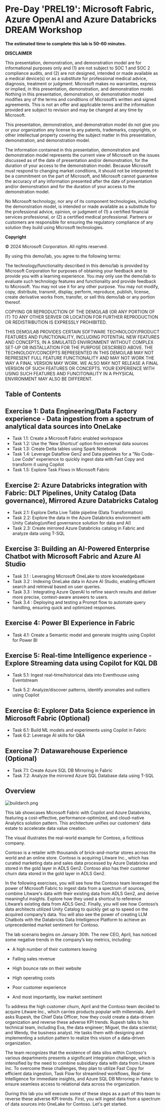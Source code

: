 
# Pre-Day 'PREL19': Microsoft Fabric, Azure OpenAI and Azure Databricks DREAM Workshop 
**The estimated time to complete this lab is 50-60 minutes.**

**DISCLAIMER**

This presentation, demonstration, and demonstration model are for informational purposes only and (1) are not subject to SOC 1 and SOC 2 compliance audits, and (2) are not designed, intended or made available as a medical device(s) or as a substitute for professional medical advice, diagnosis, treatment or judgment. Microsoft makes no warranties, express or implied, in this presentation, demonstration, and demonstration model. Nothing in this presentation, demonstration, or demonstration model modifies any of the terms and conditions of Microsoft’s written and signed agreements. This is not an offer and applicable terms and the information provided are subject to revision and may be changed at any time by Microsoft.

This presentation, demonstration, and demonstration model do not give you or your organization any license to any patents, trademarks, copyrights, or other intellectual property covering the subject matter in this presentation, demonstration, and demonstration model.

The information contained in this presentation, demonstration and demonstration model represents the current view of Microsoft on the issues discussed as of the date of presentation and/or demonstration, for the duration of your access to the demonstration model. Because Microsoft must respond to changing market conditions, it should not be interpreted to be a commitment on the part of Microsoft, and Microsoft cannot guarantee the accuracy of any information presented after the date of presentation and/or demonstration and for the duration of your access to the demonstration model.

No Microsoft technology, nor any of its component technologies, including the demonstration model, is intended or made available as a substitute for the professional advice, opinion, or judgment of (1) a certified financial services professional, or (2) a certified medical professional. Partners or customers are responsible for ensuring the regulatory compliance of any solution they build using Microsoft technologies.

**Copyright**

© 2024 Microsoft Corporation. All rights reserved. 

By using this demo/lab, you agree to the following terms:

The technology/functionality described in this demo/lab is provided by Microsoft Corporation for purposes of obtaining your feedback and to provide you with a learning experience. You may only use the demo/lab to evaluate such technology features and functionality and provide feedback to Microsoft. You may not use it for any other purpose. You may not modify, copy, distribute, transmit, display, perform, reproduce, publish, license, create derivative works from, transfer, or sell this demo/lab or any portion thereof.

COPYING OR REPRODUCTION OF THE DEMO/LAB (OR ANY PORTION OF IT) TO ANY OTHER SERVER OR LOCATION FOR FURTHER REPRODUCTION OR REDISTRIBUTION IS EXPRESSLY PROHIBITED.

THIS DEMO/LAB PROVIDES CERTAIN SOFTWARE TECHNOLOGY/PRODUCT FEATURES AND FUNCTIONALITY, INCLUDING POTENTIAL NEW FEATURES AND CONCEPTS, IN A SIMULATED ENVIRONMENT WITHOUT COMPLEX SET-UP OR INSTALLATION FOR THE PURPOSE DESCRIBED ABOVE. THE TECHNOLOGY/CONCEPTS REPRESENTED IN THIS DEMO/LAB MAY NOT REPRESENT FULL FEATURE FUNCTIONALITY AND MAY NOT WORK THE WAY A FINAL VERSION MAY WORK. WE ALSO MAY NOT RELEASE A FINAL VERSION OF SUCH FEATURES OR CONCEPTS. YOUR EXPERIENCE WITH USING SUCH FEATURES AND FUNCITONALITY IN A PHYSICAL ENVIRONMENT MAY ALSO BE DIFFERENT.

## Table of Contents
 
## Exercise 1: Data Engineering/Data Factory experience - Data ingestion from a spectrum of analytical data sources into OneLake
 
 - Task 1.1: Create a Microsoft Fabric enabled workspace
 - Task 1.2: Use the ‘New Shortcut’ option from external data sources
 - Task 1.3: Create Delta tables using Spark Notebook
 - Task 1.4: Leverage Dataflow Gen2 and Data pipelines for a "No Code-Low Code" experience to quickly ingest data with Fast Copy and transform it using Copilot
 - Task 1.5: Explore Task Flows in Microsoft Fabric

## Exercise 2: Azure Databricks integration with Fabric: DLT Pipelines, Unity Catalog (Data governance), Mirrored Azure Databricks Catalog

 - Task 2.1: Explore Delta Live Table pipeline (Data Transformation)
 - Task 2.2: Explore the data in the Azure Databricks environment with Unity Catalog(unified governance solution for data and AI)
 - Task 2.3: Create mirrored Azure Databricks catalog in Fabric and analyze data using T-SQL

## Exercise 3: Building an AI-Powered Enterprise Chatbot with Microsoft Fabric and Azure AI Studio

- Task 3.1 :  Leveraging Microsoft OneLake to store knowledgebase
- Task 3.2 : Indexing OneLake data in Azure AI Studio, enabling efficient search and retrieval based on user queries.
- Task 3.3 : Integrating Azure OpenAI to refine search results and deliver more precise, context-aware answers to users.
- Task 3.4 : Deploying and testing a Prompt flow to automate query handling, ensuring quick and optimized responses.
 
## Exercise 4: Power BI Experience in Fabric
 
- Task 4.1: Create a Semantic model and generate insights using Copilot for Power BI

## Exercise 5: Real-time Intelligence experience - Explore Streaming data using Copilot for KQL DB
 
- Task 5.1: Ingest real-time/historical data into Eventhouse using Eventstream
 
- Task 5.2: Analyze/discover patterns, identify anomalies and outliers using Copilot


## Exercise 6: Explorer Data Science experience in Microsoft Fabric (Optional)
 
- Task 6.1: Build ML models and experiments using Copilot in Fabric
- Task 6.2: Leverage AI skills for Q&A 

## Exercise 7:  Datawarehouse Experience (Optional)
- Task 7.1: Create Azure SQL DB Mirroring in Fabric
- Task 7.2: Analyze the mirrored Azure SQL Database data using T-SQL

## Overview
![buildarch.png](media/labMedia//buildarch.png)

This lab showcases Microsoft Fabric with Copilot and Azure Databricks, featuring a cost-effective, performance-optimized, and cloud-native Analytics solution pattern. This architecture unifies our customers' data estate to accelerate data value creation. 
 
The visual illustrates the real-world example for Contoso, a fictitious company. 

Contoso is a retailer with thousands of brick-and-mortar stores across the world and an online store. Contoso is acquiring Litware Inc., which has curated marketing data and sales data processed by Azure Databricks and stored in the gold layer in ADLS Gen2. Contoso also has their customer churn data stored in the gold layer in ADLS Gen2. 
 
In the following exercises, you will see how the Contoso team leveraged the power of Microsoft Fabric to ingest data from a spectrum of sources, combine Litware's data with their existing data from ADLS Gen2, and derive meaningful insights. Explore how they used a shortcut to reference Litware’s existing data from ADLS Gen2. Finally, you will see how Contoso’s data architects utilized Unity Catalog to quickly get up to speed on the acquired company’s data. You will also see the power of creating LLM Chatbots with the Databricks Data Intelligence Platform to achieve an unprecedented market sentiment for Contoso.

The lab scenario begins on January 30th. The new CEO, April, has noticed some negative trends in the company’s key metrics, including:

- A high number of their customers leaving

- Falling sales revenue

- High bounce rate on their website

- High operating costs

- Poor customer experience

- And most importantly, low market sentiment

To address the high customer churn, April and the Contoso team decided to acquire Litware Inc., which carries products popular with millennials. April asks Rupesh, the Chief Data Officer, how they could create a data-driven organization and reverse these adverse KPI trends. Rupesh talks to his technical team, including Eva, the data engineer; Miguel, the data scientist; and Wendy, the business analyst. He tasks them with designing and implementing a solution pattern to realize this vision of a data-driven organization. 

The team recognizes that the existence of data silos within Contoso's various departments presents a significant integration challenge, which is intensified by the need to combine subsidiary data with data from Litware Inc. To overcome these challenges, they plan to utilize Fast Copy for efficient data ingestion, Task Flow for streamlined workflows, Real-time Intelligence for immediate insights, and Azure SQL DB Mirroring in Fabric to ensure seamless access to relational data across the organization.

During this lab you will execute some of these steps as a part of this team to reverse these adverse KPI trends. First, you will ingest data from a spectrum of data sources into OneLake for Contoso. Let's get started.